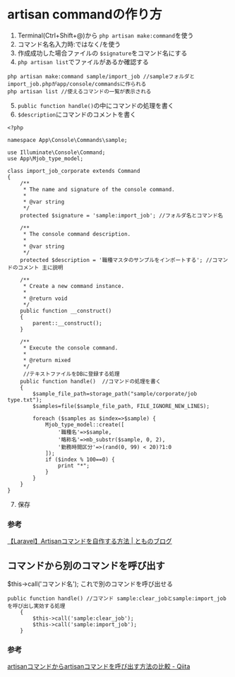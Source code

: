 # artisan commandの作り方

1. Terminal(Ctrl+Shift+@)から `php artisan make:command`を使う
2. コマンド名名入力時:ではなく/を使う
3. 作成成功した場合ファイルの `$signature`をコマンド名にする
4. `php artisan list`でファイルがあるか確認する 
```
php artisan make:command sample/import_job //sampleフォルダとimport_job.phpがapp/console/commandsに作られる
php artisan list //使えるコマンドの一覧が表示される
```
5. `public function handle()`の中にコマンドの処理を書く
6. `$description`にコマンドのコメントを書く
```
<?php

namespace App\Console\Commands\sample;

use Illuminate\Console\Command;
use App\Mjob_type_model;

class import_job_corporate extends Command
{
    /**
     * The name and signature of the console command.
     *
     * @var string
     */
    protected $signature = 'sample:import_job'; //フォルダ名とコマンド名

    /**
     * The console command description.
     *
     * @var string
     */
    protected $description = '職種マスタのサンプルをインポートする'; //コマンドのコメント 主に説明

    /**
     * Create a new command instance.
     *
     * @return void
     */
    public function __construct()
    {
        parent::__construct();
    }

    /**
     * Execute the console command.
     *
     * @return mixed
     */
     //テキストファイルをDBに登録する処理
    public function handle()  //コマンドの処理を書く
    {
        $sample_file_path=storage_path("sample/corporate/job type.txt");
        $samples=file($sample_file_path, FILE_IGNORE_NEW_LINES);
        
        foreach ($samples as $index=>$sample) {
            Mjob_type_model::create([
                '職種名'=>$sample,
                '略称名'=>mb_substr($sample, 0, 2),
                '勤務時間区分'=>(rand(0, 99) < 20)?1:0
            ]);
            if ($index % 100==0) {
                print "*";
            }
        }
    }
}
```
7. 保存

### 参考

[【Laravel】Artisanコマンドを自作する方法 \| とものブログ](https://se-tomo.com/2018/10/13/laravel-%E3%82%AB%E3%82%B9%E3%82%BF%E3%83%A0%E3%82%B3%E3%83%9E%E3%83%B3%E3%83%89/)

## コマンドから別のコマンドを呼び出す

$this->call('コマンド名');
これで別のコマンドを呼び出せる
```
public function handle() //コマンド sample:clear_jobとsample:import_jobを呼び出し実効する処理
    {
        $this->call('sample:clear_job');
        $this->call('sample:import_job');
    }
```

### 参考

[artisanコマンドからartisanコマンドを呼び出す方法の比較 \- Qiita](https://qiita.com/orange634nty/items/9cbcc5cbe9174966a74b)